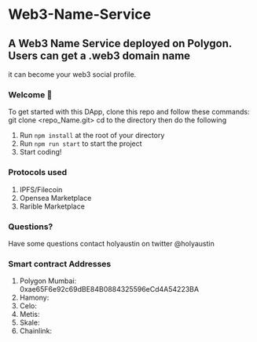 # Web3-Name-Service

## A Web3 Name Service deployed on Polygon. Users can get a .web3 domain name

it can become your web3 social profile.

### **Welcome 👋**

To get started with this DApp, clone this repo and follow these commands:
git clone <repo_Name.git>
cd to the directory
then do the following
1. Run `npm install` at the root of your directory
2. Run `npm run start` to start the project
3. Start coding!

### Protocols used
1. IPFS/Filecoin
2. Opensea Marketplace
3. Rarible Marketplace




### **Questions?**
Have some questions contact holyaustin on twitter @holyaustin

### Smart contract Addresses
1. Polygon Mumbai: 0xae65F6e92c69dBE84B0884325596eCd4A54223BA
2. Hamony: 
3. Celo:
4. Metis:
5. Skale: 
6. Chainlink: 


